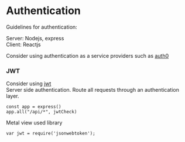 # Authentication

Guidelines for authentication:

Server: Nodejs, express  
Client: Reactjs  

Consider using authentication as a service providers such as [auth0](https://auth0.com/) 

### JWT 
Consider using [jwt](https://jwt.io/)  
Server side authentication. 
Route all requests through an authentication layer.  

```
const app = express()
app.all("/api/*", jwtCheck)
```

Metal view used library 
```
var jwt = require('jsonwebtoken');
```
